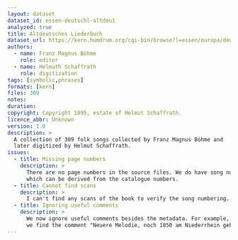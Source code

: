 ```yaml
---
layout: dataset
dataset_id: essen-deutschl-altdeu1
analyzed: true
title: Altdeutsches Liederbuch
dataset_url: https://kern.humdrum.org/cgi-bin/browse?l=essen/europa/deutschl/altdeu1
authors: 
  - name: Franz Magnus Böhme
    role: editor
  - name: Helmuth Schaffrath
    role: digitization
tags: [symbolic,phrases]
formats: [kern]
files: 309
notes: 
duration: 
copyright: Copyright 1995, estate of Helmut Schaffrath.
licence_abbr: Unknown
version: 1.0
description: >
  A collection of 309 folk songs collected by Franz Magnus Böhme and 
  later digitized by Helmut Schaffrath.
issues:
  - title: Missing page numbers
    description: >
      There are no page numbers in the source files. We do have song numbers,
      which can be derived from the catalogue numbers.
  - title: Cannot find scans
    description: >
      I can't find any scans of the book to verify the song numbering...
  - title: Ignoring useful comments
    description: >
      We now ignore useful comments besides the metadata. For example, in `deut3790`,
      we find the comment "Neuere Melodie, noch 1850 am Niederrhein gehoert."
---
```


